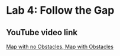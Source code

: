 # Lab 4: Follow the Gap

## YouTube video link
[Map with no Obstacles, ](https://youtu.be/Epvru2RtgFE)
[Map with Obstacles](https://youtu.be/KjXDykeQQ_U)